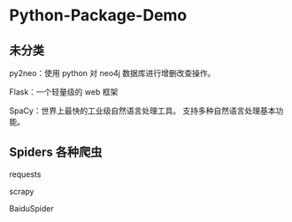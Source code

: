 # Python-Package-Demo



## 未分类

py2neo：使用 python 对 neo4j 数据库进行增删改查操作。

Flask：一个轻量级的 web 框架

SpaCy：世界上最快的工业级自然语言处理工具。 支持多种自然语言处理基本功能。

## Spiders 各种爬虫

requests

scrapy

BaiduSpider

